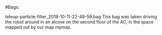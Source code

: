 #Bags:

teleop-particle-filter_2018-10-11-22-48-59.bag
This bag was taken driving the robot around in an alcove on the second floor of the AC, in the space mapped out by our map mymap. 